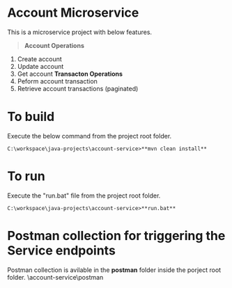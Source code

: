 # Account Microservice
This is a microservice project with below features.
>**Account Operations**
1. Create account
2. Update account
3. Get account
**Transacton Operations**
1. Peform account transaction
2. Retrieve account transactions (paginated)

# To build
Execute the below command from the project root folder.
```
C:\workspace\java-projects\account-service>**mvn clean install**
```

# To run
Execute the "run.bat" file from the project root folder.
```
C:\workspace\java-projects\account-service>**run.bat**
```

# Postman collection for triggering the Service endpoints
Postman collection is avilable in the **postman** folder inside the porject root folder.
\account-service\postman
